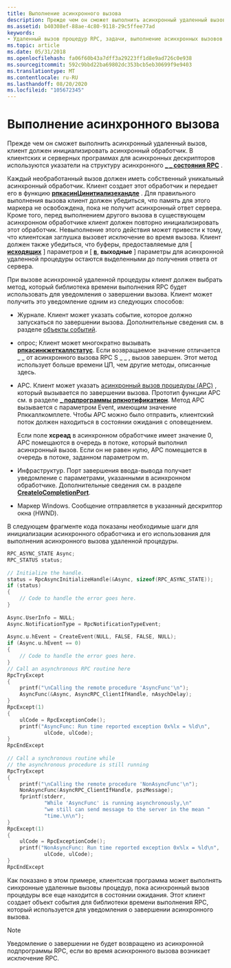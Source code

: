 ```yaml
---
title: Выполнение асинхронного вызова
description: Прежде чем он сможет выполнить асинхронный удаленный вызов, клиент должен инициализировать асинхронный обработчик. В клиентских и серверных программах \_ \_ для асинхронных дескрипторов используются указатели на структуру асинхронного состояния RPC.
ms.assetid: b40308ef-88ae-4c80-9118-29c5ffee77ad
keywords:
- Удаленный вызов процедур RPC, задачи, выполнение асинхронных вызовов
ms.topic: article
ms.date: 05/31/2018
ms.openlocfilehash: fa06f60b43a7dff3a29223ff1d8e9ad726c0e938
ms.sourcegitcommit: 592c9bbd22ba69802dc353bcb5eb30699f9e9403
ms.translationtype: MT
ms.contentlocale: ru-RU
ms.lasthandoff: 08/20/2020
ms.locfileid: "105672345"
---
```

# <a name="making-the-asynchronous-call"></a>Выполнение асинхронного вызова

Прежде чем он сможет выполнить асинхронный удаленный вызов, клиент должен инициализировать асинхронный обработчик. В клиентских и серверных программах для асинхронных дескрипторов используются указатели на структуру асинхронного [**\_ \_ состояния RPC**](/windows/desktop/api/Rpcasync/ns-rpcasync-rpc_async_state) .

Каждый необработанный вызов должен иметь собственный уникальный асинхронный обработчик. Клиент создает этот обработчик и передает его в функцию [**рпкасинЦинитиализехандле**](/windows/desktop/api/Rpcasync/nf-rpcasync-rpcasyncinitializehandle) . Для правильного выполнения вызова клиент должен убедиться, что память для этого маркера не освобождена, пока не получит асинхронный ответ сервера. Кроме того, перед выполнением другого вызова в существующем асинхронном обработчике клиент должен повторно инициализировать этот обработчик. Невыполнение этого действия может привести к тому, что клиентская заглушка вызовет исключение во время вызова. Клиент должен также убедиться, что буферы, предоставляемые для \[ [**исходящих**](/windows/desktop/Midl/out-idl) \] параметров и \[ [**в**](/windows/desktop/Midl/in), **выходные** \] параметры для асинхронной удаленной процедуры остаются выделенными до получения ответа от сервера.

При вызове асинхронной удаленной процедуры клиент должен выбрать метод, который библиотека времени выполнения RPC будет использовать для уведомления о завершении вызова. Клиент может получить это уведомление одним из следующих способов:

-   Журнале. Клиент может указать событие, которое должно запускаться по завершении вызова. Дополнительные сведения см. в разделе [объекты событий](/windows/desktop/Sync/event-objects).
-   опрос; Клиент может многократно вызывать [**рпкасинкжеткаллстатус**](/windows/desktop/api/Rpcasync/nf-rpcasync-rpcasyncgetcallstatus). Если возвращаемое значение отличается \_ \_ от асинхронного вызова RPC S \_ \_ , вызов завершен. Этот метод использует больше времени ЦП, чем другие методы, описанные здесь.
-   APC. Клиент может указать [асинхронный вызов процедуры (APC)](/windows/desktop/Sync/asynchronous-procedure-calls) , который вызывается по завершении вызова. Прототип функции APC см. в разделе [**\_ подпрограммы рпкнотификатион**](/previous-versions/aa375808(v=vs.80)). Метод APC вызывается с параметром Event, имеющим значение Рпккаллкомплете. Чтобы APC можно было отправить, клиентский поток должен находиться в состоянии ожидания с оповещением.

    Если поле **хсреад** в асинхронном обработчике имеет значение 0, APC помещаются в очередь в потоке, который выполнил асинхронный вызов. Если он не равен нулю, APC помещается в очередь в потоке, заданном параметром m.

-   Инфраструктур. Порт завершения ввода-вывода получает уведомление с параметрами, указанными в асинхронном обработчике. Дополнительные сведения см. в разделе [**CreateIoCompletionPort**](/windows/desktop/FileIO/createiocompletionport).
-   Маркер Windows. Сообщение отправляется в указанный дескриптор окна (HWND).

В следующем фрагменте кода показаны необходимые шаги для инициализации асинхронного обработчика и его использования для выполнения асинхронного вызова удаленной процедуры.


```C++
RPC_ASYNC_STATE Async;
RPC_STATUS status;
 
// Initialize the handle.
status = RpcAsyncInitializeHandle(&Async, sizeof(RPC_ASYNC_STATE));
if (status)
{
    // Code to handle the error goes here.
}
 
Async.UserInfo = NULL;
Async.NotificationType = RpcNotificationTypeEvent;
 
Async.u.hEvent = CreateEvent(NULL, FALSE, FALSE, NULL);
if (Async.u.hEvent == 0)
{
    // Code to handle the error goes here.
}
// Call an asynchronous RPC routine here
RpcTryExcept
{
    printf("\nCalling the remote procedure 'AsyncFunc'\n");
    AsyncFunc(&Async, AsyncRPC_ClientIfHandle, nAsychDelay);
}
RpcExcept(1)
{
    ulCode = RpcExceptionCode();
    printf("AsyncFunc: Run time reported exception 0x%lx = %ld\n", 
            ulCode, ulCode);
}
RpcEndExcept
 
// Call a synchronous routine while
// the asynchronous procedure is still running
RpcTryExcept
{
    printf("\nCalling the remote procedure 'NonAsyncFunc'\n");
    NonAsyncFunc(AsyncRPC_ClientIfHandle, pszMessage);
    fprintf(stderr, 
            "While 'AsyncFunc' is running asynchronously,\n"
            "we still can send message to the server in the mean "
            "time.\n\n");
}
RpcExcept(1)
{
    ulCode = RpcExceptionCode();
    printf("NonAsyncFunc: Run time reported exception 0x%lx = %ld\n", 
            ulCode, ulCode);
}
RpcEndExcept
```



Как показано в этом примере, клиентская программа может выполнять синхронные удаленные вызовы процедур, пока асинхронный вызов процедуры все еще находится в состоянии ожидания. Этот клиент создает объект события для библиотеки времени выполнения RPC, который используется для уведомления о завершении асинхронного вызова.

> [!Note]  
> Уведомление о завершении не будет возвращено из асинхронной подпрограммы RPC, если во время асинхронного вызова возникает исключение RPC.

 

 

 